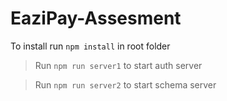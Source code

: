 # EaziPay-Assesment

To install run `npm install` in root folder

> Run `npm run server1` to start auth server

> Run `npm run server2` to start schema server 
